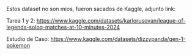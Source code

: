 Estos dataset no son mios, fueron sacados de Kaggle, adjunto link:

Tarea 1 y 2: https://www.kaggle.com/datasets/karlorusovan/league-of-legends-soloq-matches-at-10-minutes-2024

Estudio de Caso: https://www.kaggle.com/datasets/dizzypanda/gen-1-pokemon
